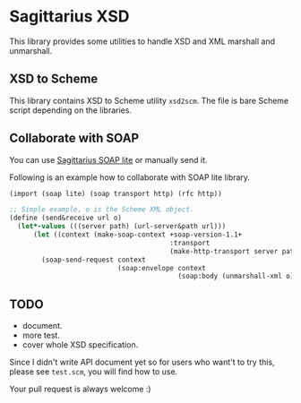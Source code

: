 # Sagittarius XSD

This library provides some utilities to handle XSD and XML marshall and
unmarshall.

## XSD to Scheme

This library contains XSD to Scheme utility `xsd2scm`. The file is bare
Scheme script depending on the libraries.

## Collaborate with SOAP

You can use 
[Sagittarius SOAP lite](https://github.com/ktakashi/sagittarius-soap)
or manually send it.

Following is an example how to collaborate with SOAP lite library.

```scheme
(import (soap lite) (soap transport http) (rfc http))

;; Simple example, o is the Scheme XML object.
(define (send&receive url o)
  (let*-values (((server path) (url-server&path url)))
      (let ((context (make-soap-context +soap-version-1.1+
                                        :transport
                                        (make-http-transport server path))))
        (soap-send-request context
                           (soap:envelope context
                                          (soap:body (unmarshall-xml o)))))))
```

## TODO

* document. 
* more test.
* cover whole XSD specification.

Since I didn't write API document yet so for users who want't to try this,
please see `test.scm`, you will find how to use.

Your pull request is always welcome :)